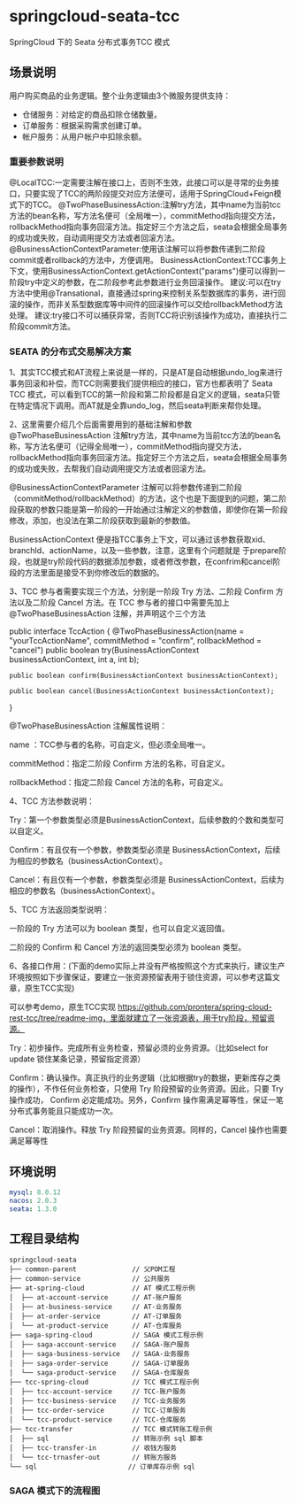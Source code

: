 # springcloud-seata-tcc

SpringCloud 下的 Seata 分布式事务TCC 模式

## 场景说明

用户购买商品的业务逻辑。整个业务逻辑由3个微服务提供支持：

- 仓储服务：对给定的商品扣除仓储数量。
- 订单服务：根据采购需求创建订单。
- 帐户服务：从用户帐户中扣除余额。

### 重要参数说明
@LocalTCC:一定需要注解在接口上，否则不生效，此接口可以是寻常的业务接口，只要实现了TCC的两阶段提交对应方法便可，适用于SpringCloud+Feign模式下的TCC。
@TwoPhaseBusinessAction:注解try方法，其中name为当前tcc方法的bean名称，写方法名便可（全局唯一），commitMethod指向提交方法，rollbackMethod指向事务回滚方法。指定好三个方法之后，seata会根据全局事务的成功或失败，自动调用提交方法或者回滚方法。
@BusinessActionContextParameter:使用该注解可以将参数传递到二阶段commit或者rollback的方法中，方便调用。
BusinessActionContext:TCC事务上下文，使用BusinessActionContext.getActionContext("params")便可以得到一阶段try中定义的参数，在二阶段参考此参数进行业务回滚操作。
建议:可以在try方法中使用@Transational，直接通过spring来控制关系型数据库的事务，进行回滚的操作，而非关系型数据库等中间件的回滚操作可以交给rollbackMethod方法处理。
建议:try接口不可以捕获异常，否则TCC将识别该操作为成功，直接执行二阶段commit方法。



### SEATA 的分布式交易解决方案
1、其实TCC模式和AT流程上来说是一样的，只是AT是自动根据undo_log来进行事务回滚和补偿，而TCC则需要我们提供相应的接口，官方也都表明了 Seata TCC 模式，可以看到TCC的第一阶段和第二阶段都是自定义的逻辑，seata只管在特定情况下调用。而AT就是全靠undo_log，然后seata判断来帮你处理。

2、这里需要介绍几个后面需要用到的基础注解和参数
@TwoPhaseBusinessAction 注解try方法，其中name为当前tcc方法的bean名称，写方法名便可（记得全局唯一），commitMethod指向提交方法，rollbackMethod指向事务回滚方法。指定好三个方法之后，seata会根据全局事务的成功或失败，去帮我们自动调用提交方法或者回滚方法。

@BusinessActionContextParameter 注解可以将参数传递到二阶段（commitMethod/rollbackMethod）的方法，这个也是下面提到的问题，第二阶段获取的参数只能是第一阶段的一开始通过注解定义的参数值，即使你在第一阶段修改，添加，也没法在第二阶段获取到最新的参数值。

BusinessActionContext 便是指TCC事务上下文，可以通过该参数获取xid、branchId、actionName，以及一些参数，注意，这里有个问题就是 于prepare阶段，也就是try阶段代码的数据添加参数，或者修改参数，在confrim和cancel阶段的方法里面是接受不到你修改后的数据的。

3、TCC 参与者需要实现三个方法，分别是一阶段 Try 方法、二阶段 Confirm 方法以及二阶段 Cancel 方法。在 TCC 参与者的接口中需要先加上 @TwoPhaseBusinessAction 注解，并声明这个三个方法

public interface TccAction {
    @TwoPhaseBusinessAction(name = "yourTccActionName", commitMethod = "confirm", rollbackMethod = "cancel")
    public boolean try(BusinessActionContext businessActionContext, int a, int b);

    public boolean confirm(BusinessActionContext businessActionContext);

    public boolean cancel(BusinessActionContext businessActionContext);
}

@TwoPhaseBusinessAction 注解属性说明：

name ：TCC参与者的名称，可自定义，但必须全局唯一。

commitMethod：指定二阶段 Confirm 方法的名称，可自定义。

rollbackMethod：指定二阶段 Cancel 方法的名称，可自定义。

4、TCC 方法参数说明：

Try：第一个参数类型必须是BusinessActionContext，后续参数的个数和类型可以自定义。

Confirm：有且仅有一个参数，参数类型必须是 BusinessActionContext，后续为相应的参数名（businessActionContext）。

Cancel：有且仅有一个参数，参数类型必须是 BusinessActionContext，后续为相应的参数名（businessActionContext）。

5、TCC 方法返回类型说明：

一阶段的 Try 方法可以为 boolean 类型，也可以自定义返回值。

二阶段的 Confirm 和 Cancel 方法的返回类型必须为 boolean 类型。

6、各接口作用：(下面的demo实际上并没有严格按照这个方式来执行，建议生产环境按照如下步骤保证，要建立一张资源预留表用于锁住资源，可以参考这篇文章，原生TCC实现)

可以参考demo，原生TCC实现 https://github.com/prontera/spring-cloud-rest-tcc/tree/readme-img，里面就建立了一张资源表，用于try阶段，预留资源。

Try：初步操作。完成所有业务检查，预留必须的业务资源。（比如select for update 锁住某条记录，预留指定资源）

Confirm：确认操作。真正执行的业务逻辑（比如根据try的数据，更新库存之类的操作），不作任何业务检查，只使用 Try 阶段预留的业务资源。因此，只要 Try 操作成功， Confirm 必定能成功。另外，Confirm 操作需满足幂等性，保证一笔分布式事务能且只能成功一次。

Cancel：取消操作。释放 Try 阶段预留的业务资源。同样的，Cancel 操作也需要满足幂等性


## 环境说明
```yaml
mysql: 8.0.12
nacos: 2.0.3
seata: 1.3.0
```

## 工程目录结构

```
springcloud-seata
├── common-parent              // 父POM工程
├── common-service             // 公共服务
├── at-spring-cloud            // AT 模式工程示例
│  ├── at-account-service      // AT-账户服务
│  ├── at-business-service     // AT-业务服务
│  ├── at-order-service        // AT-订单服务
│  └── at-product-service      // AT-仓库服务
├── saga-spring-cloud          // SAGA 模式工程示例 
│  ├── saga-account-service    // SAGA-账户服务
│  ├── saga-business-service   // SAGA-业务服务
│  ├── saga-order-service      // SAGA-订单服务
│  └── saga-product-service    // SAGA-仓库服务
├── tcc-spring-cloud           // TCC 模式工程示例 
│  ├── tcc-account-service     // TCC-账户服务
│  ├── tcc-business-service    // TCC-业务服务
│  ├── tcc-order-service       // TCC-订单服务
│  └── tcc-product-service     // TCC-仓库服务
├── tcc-transfer               // TCC 模式转账工程示例
│  ├── sql                     // 转账示例 sql 脚本
│  ├── tcc-transfer-in         // 收钱方服务 
│  └── tcc-trnasfer-out        // 转账方服务
└── sql                       // 订单库存示例 sql
```



### SAGA 模式下的流程图
